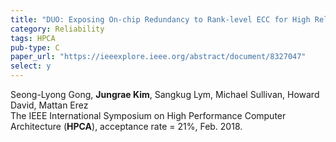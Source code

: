 ```yaml
---
title: "DUO: Exposing On-chip Redundancy to Rank-level ECC for High Reliability"
category: Reliability
tags: HPCA
pub-type: C
paper_url: "https://ieeexplore.ieee.org/abstract/document/8327047"
select: y
---
```


Seong-Lyong Gong, **Jungrae Kim**, Sangkug Lym, Michael Sullivan, Howard David, Mattan Erez<br>
The IEEE International Symposium on High Performance Computer Architecture (**HPCA**), acceptance rate = 21%, Feb. 2018.

